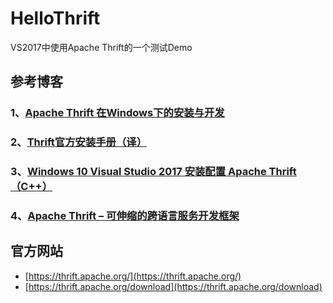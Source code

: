 # HelloThrift
VS2017中使用Apache Thrift的一个测试Demo

## 参考博客
### 1、[Apache Thrift 在Windows下的安装与开发](https://blog.csdn.net/colouroo/article/details/38588297)
### 2、[Thrift官方安装手册（译）](https://blog.csdn.net/qq910894904/article/details/41132779)
### 3、[Windows 10 Visual Studio 2017 安装配置 Apache Thrift （C++）](http://www.cnblogs.com/49er/p/7193829.html)
### 4、[Apache Thrift – 可伸缩的跨语言服务开发框架](https://developer.ibm.com/zh/tutorials/j-lo-apachethrift)
## 官方网站
- [https://thrift.apache.org/](https://thrift.apache.org/)
- [https://thrift.apache.org/download](https://thrift.apache.org/download)
